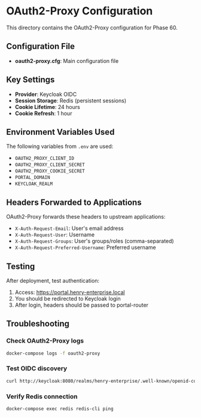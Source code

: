 # OAuth2-Proxy Configuration

This directory contains the OAuth2-Proxy configuration for Phase 60.

## Configuration File

- **oauth2-proxy.cfg**: Main configuration file

## Key Settings

- **Provider**: Keycloak OIDC
- **Session Storage**: Redis (persistent sessions)
- **Cookie Lifetime**: 24 hours
- **Cookie Refresh**: 1 hour

## Environment Variables Used

The following variables from `.env` are used:
- `OAUTH2_PROXY_CLIENT_ID`
- `OAUTH2_PROXY_CLIENT_SECRET`
- `OAUTH2_PROXY_COOKIE_SECRET`
- `PORTAL_DOMAIN`
- `KEYCLOAK_REALM`

## Headers Forwarded to Applications

OAuth2-Proxy forwards these headers to upstream applications:
- `X-Auth-Request-Email`: User's email address
- `X-Auth-Request-User`: Username
- `X-Auth-Request-Groups`: User's groups/roles (comma-separated)
- `X-Auth-Request-Preferred-Username`: Preferred username

## Testing

After deployment, test authentication:
1. Access: https://portal.henry-enterprise.local
2. You should be redirected to Keycloak login
3. After login, headers should be passed to portal-router

## Troubleshooting

### Check OAuth2-Proxy logs
```bash
docker-compose logs -f oauth2-proxy
```

### Test OIDC discovery
```bash
curl http://keycloak:8080/realms/henry-enterprise/.well-known/openid-configuration
```

### Verify Redis connection
```bash
docker-compose exec redis redis-cli ping
```
